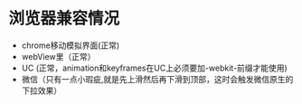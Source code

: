 # 浏览器兼容情况

+ chrome移动模拟界面(正常)
+ webView里（正常）
+ UC (正常，animation和keyframes在UC上必须要加-webkit-前缀才能使用)
+ 微信（只有一点小瑕疵,就是先上滑然后再下滑到顶部，这时会触发微信原生的下拉效果）
